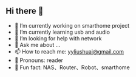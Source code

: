 ## Hi there 👋

- 🔭 I’m currently working on smarthome project
- 🌱 I’m currently learning usb and audio
- 🤔 I’m looking for help with network
- 💬 Ask me about ...
- 📫 How to reach me: yyliushuai@gmail.com
- 💯 Pronouns: reader
- 🙈 Fun fact: NAS、Router、Robot、smarthome
